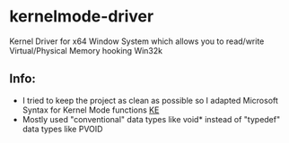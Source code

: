 # kernelmode-driver
Kernel Driver for x64 Window System which allows you to read/write Virtual/Physical Memory hooking Win32k

## Info:
- I tried to keep the project as clean as possible so I adapted Microsoft Syntax for 
Kernel Mode functions [KE](https://learn.microsoft.com/de-de/windows-hardware/drivers/ddi/wdm/nf-wdm-kesetsystemaffinitythreadex)
- Mostly used "conventional" data types like void* instead of "typedef" data types like PVOID 
